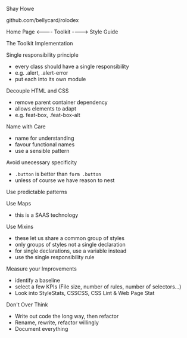 Shay Howe

github.com/bellycard/rolodex

Home Page <---- Toolkit ----> Style Guide

The Toolkit Implementation

Single responsibility principle
* every class should have a single responsibility 
* e.g. .alert, .alert-error
* put each into its own module

Decouple HTML and CSS
* remove parent container dependency
* allows elements to adapt
* e.g. feat-box, .feat-box-alt

Name with Care
* name for understanding
* favour functional names
* use a sensible pattern

Avoid unecessary specificity
* `.button` is better than `form .button`
* unless of course we have reason to nest

Use predictable patterns
 
Use Maps
* this is a SAAS technology

Use Mixins
* these let us share a common group of styles
* only groups of styles not a single declaration
* for single declarations, use a variable instead
* use the single responsibility rule

Measure your Improvements
* identify a baseline
* select a few KPIs (File size, number of rules, number of selectors...)
* Look into StyleStats, CSSCSS, CSS Lint & Web Page Stat

Don't Over Think
* Write out code the long way, then refactor
* Rename, rewrite, refactor willingly
* Document everything
